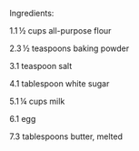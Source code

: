 Ingredients:

1.1 ½ cups all-purpose flour

2.3 ½ teaspoons baking powder

3.1 teaspoon salt

4.1 tablespoon white sugar

5.1 ¼ cups milk

6.1 egg

7.3 tablespoons butter, melted